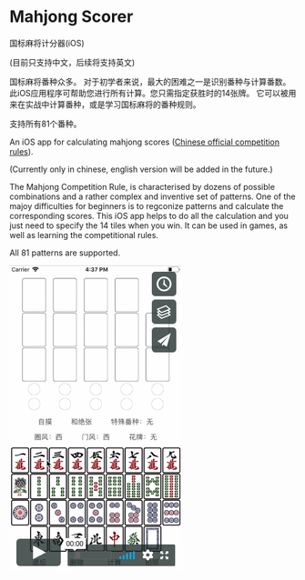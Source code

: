 # Mahjong Scorer

国标麻将计分器(iOS)

(目前只支持中文，后续将支持英文)

国标麻将番种众多。 对于初学者来说，最大的困难之一是识别番种与计算番数。 此iOS应用程序可帮助您进行所有计算。您只需指定获胜时的14张牌。 它可以被用来在实战中计算番种，或是学习国标麻将的番种规则。

支持所有81个番种。

An iOS app for calculating mahjong scores ([Chinese official competition rules](https://en.wikipedia.org/wiki/Mahjong_Competition_Rules)).

(Currently only in chinese, english version will be added in the future.)

The Mahjong Competition Rule, is characterised by dozens of possible combinations and a rather complex and inventive set of patterns. One of the majoy difficulties for beginners is to regconize patterns and calculate the corresponding scores. This iOS app helps to do all the calculation and you just need to specify the 14 tiles when you win. It can be used in games, as well as learning the competitional rules. 

All 81 patterns are supported.

[![](pics_md/mahjong_scorer.png)](https://vimeo.com/442052152 "Mahjong Scorer - Click to Watch!")